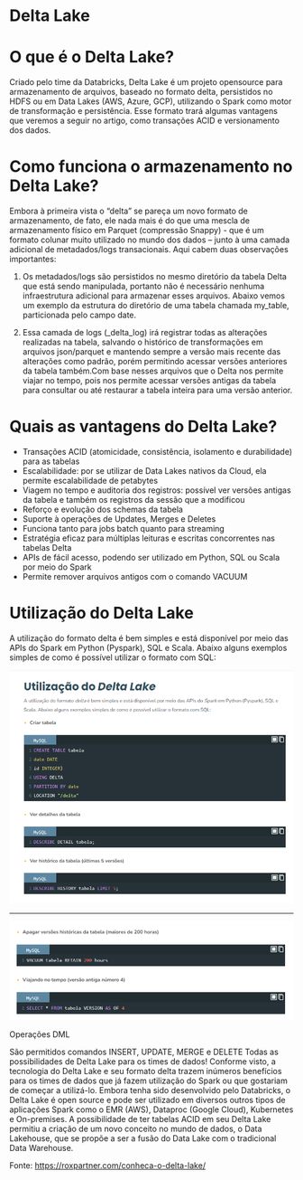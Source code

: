 # Delta Lake

# O que é o Delta Lake?

Criado pelo time da Databricks, Delta Lake é um projeto opensource para armazenamento de arquivos, baseado no formato delta, persistidos no HDFS ou em Data Lakes (AWS, Azure, GCP), utilizando
o Spark como motor de transformação e persistência. Esse formato trará algumas vantagens que veremos a seguir no artigo, como transações ACID e versionamento dos dados. 

# Como funciona o armazenamento no Delta Lake?

Embora à primeira vista o “delta” se pareça um novo formato de armazenamento, de fato, ele nada mais é do que uma mescla de armazenamento físico em Parquet (compressão Snappy) - que é um formato
colunar muito utilizado no mundo dos dados – junto à uma camada adicional de metadados/logs transacionais. Aqui cabem duas observações importantes: 

1. Os metadados/logs são persistidos no mesmo diretório da tabela Delta que está sendo manipulada, portanto não é necessário nenhuma infraestrutura adicional para armazenar esses arquivos.
Abaixo vemos um exemplo da estrutura do diretório de uma tabela chamada my_table, particionada pelo campo date.

2. Essa camada de logs (_delta_log) irá registrar todas as alterações realizadas na tabela, salvando o histórico de transformações em arquivos json/parquet e mantendo sempre a versão
mais recente das alterações como padrão, porém permitindo acessar versões anteriores da tabela também.Com base nesses arquivos que o Delta nos permite viajar no tempo, pois
nos permite acessar versões antigas da tabela para consultar ou até restaurar a tabela inteira para uma versão anterior.

# Quais as vantagens do Delta Lake?

- Transações ACID (atomicidade, consistência, isolamento e durabilidade) para as tabelas
- Escalabilidade: por se utilizar de Data Lakes nativos da Cloud, ela permite escalabilidade de petabytes
- Viagem no tempo e auditoria dos registros: possível ver versões antigas da tabela e também os registros da sessão que  a modificou
- Reforço e evolução dos schemas da tabela
- Suporte à operações de Updates, Merges e Deletes
- Funciona tanto para jobs batch quanto para streaming
- Estratégia eficaz para múltiplas leituras e escritas concorrentes nas tabelas Delta 
- APIs de fácil acesso, podendo ser utilizado em Python, SQL ou Scala por meio do Spark
- Permite remover arquivos antigos com o comando VACUUM

# Utilização do Delta Lake

A utilização do formato delta é bem simples e está disponível por meio das APIs do Spark em Python (Pyspark), SQL e Scala. Abaixo alguns exemplos simples de como é possível utilizar o formato com SQL:

![Delta Lake](../images/delta_lake1.png 'Delta Lake')

---

![Delta Lake](../images/delta_lake2.png 'Delta Lake')

Operações DML

São permitidos comandos INSERT, UPDATE, MERGE e DELETE   Todas as possibilidades de Delta Lake para os times de dados!  Conforme visto, a tecnologia do Delta Lake e seu formato delta trazem
inúmeros benefícios para os times de dados que já fazem utilização do Spark ou que gostariam de começar a utilizá-lo. Embora tenha sido desenvolvido pelo Databricks, o Delta Lake
é open source e pode ser utilizado em diversos outros tipos de aplicações Spark como o EMR (AWS), Dataproc (Google Cloud), Kubernetes e On-premises.  A possibilidade de ter
tabelas ACID em seu Delta Lake permitiu a criação de um novo conceito no mundo de dados, o Data Lakehouse, que se propõe a ser a fusão do Data Lake com o tradicional Data Warehouse.

Fonte: https://roxpartner.com/conheca-o-delta-lake/
